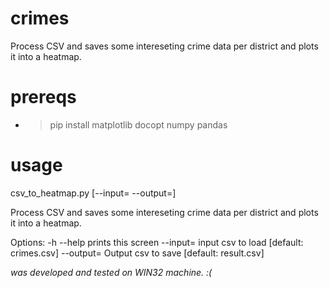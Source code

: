 # crimes

Process CSV and saves some intereseting crime data per district and plots it into a heatmap.

# prereqs
* >pip install matplotlib docopt numpy pandas

# usage
csv_to_heatmap.py [--input=<FILE> --output=<FILE>]
          
Process CSV and saves some intereseting crime data per district and plots it into a heatmap.

Options:
  -h --help     prints this screen
  --input=<FILE>    input csv to load [default: crimes.csv]
  --output=<FILE>   Output csv to save [default: result.csv]



*was developed and tested on WIN32 machine. :(*
